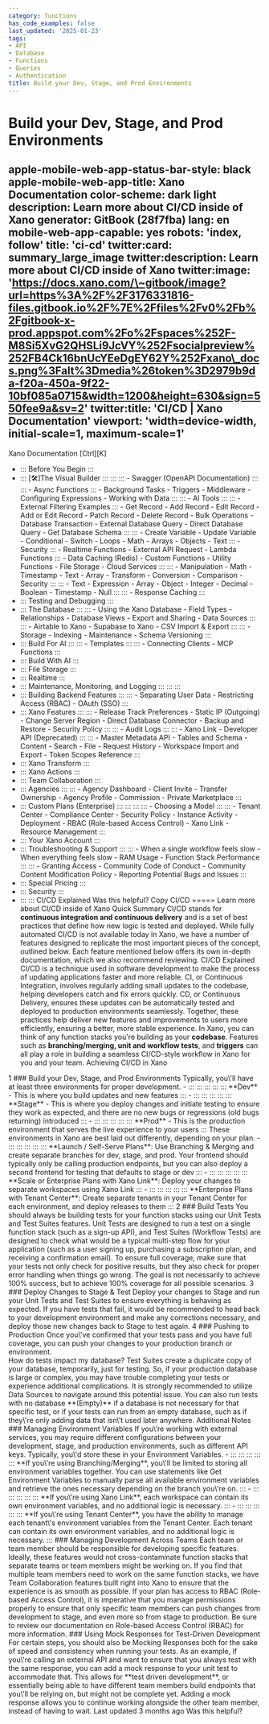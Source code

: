 ```yaml
---
category: functions
has_code_examples: false
last_updated: '2025-01-23'
tags:
- API
- Database
- Functions
- Queries
- Authentication
title: Build your Dev, Stage, and Prod Environments
---
```


# Build your Dev, Stage, and Prod Environments

apple-mobile-web-app-status-bar-style: black
apple-mobile-web-app-title: Xano Documentation
color-scheme: dark light
description: Learn more about CI/CD inside of Xano
generator: GitBook (28f7fba)
lang: en
mobile-web-app-capable: yes
robots: 'index, follow'
title: 'ci-cd'
twitter:card: summary\_large\_image
twitter:description: Learn more about CI/CD inside of Xano
twitter:image: 'https://docs.xano.com/\~gitbook/image?url=https%3A%2F%2F3176331816-files.gitbook.io%2F%7E%2Ffiles%2Fv0%2Fb%2Fgitbook-x-prod.appspot.com%2Fo%2Fspaces%252F-M8Si5XvG2QHSLi9JcVY%252Fsocialpreview%252FB4Ck16bnUcYEeDgEY62Y%252Fxano\_docs.png%3Falt%3Dmedia%26token%3D2979b9da-f20a-450a-9f22-10bf085a0715&width=1200&height=630&sign=550fee9a&sv=2'
twitter:title: 'CI/CD \| Xano Documentation'
viewport: 'width=device-width, initial-scale=1, maximum-scale=1'
---
[](index.html)
Xano Documentation
[Ctrl][K]
-   ::: 
    Before You Begin
    :::
-   ::: 
    [🛠️]The Visual Builder
    :::
        ::: 
            ::: 
            -   Swagger (OpenAPI Documentation)
            :::
            ::: 
            -   Async Functions
            :::
        -   Background Tasks
        -   Triggers
        -   Middleware
        -   Configuring Expressions
        -   Working with Data
        :::
        ::: 
        -   AI Tools
            ::: 
                ::: 
                -   External Filtering Examples
                :::
            -   Get Record
            -   Add Record
            -   Edit Record
            -   Add or Edit Record
            -   Patch Record
            -   Delete Record
            -   Bulk Operations
            -   Database Transaction
            -   External Database Query
            -   Direct Database Query
            -   Get Database Schema
            :::
            ::: 
            -   Create Variable
            -   Update Variable
            -   Conditional
            -   Switch
            -   Loops
            -   Math
            -   Arrays
            -   Objects
            -   Text
            :::
        -   Security
            ::: 
            -   Realtime Functions
            -   External API Request
            -   Lambda Functions
            :::
        -   Data Caching (Redis)
        -   Custom Functions
        -   Utility Functions
        -   File Storage
        -   Cloud Services
        :::
        ::: 
        -   Manipulation
        -   Math
        -   Timestamp
        -   Text
        -   Array
        -   Transform
        -   Conversion
        -   Comparison
        -   Security
        :::
        ::: 
        -   Text
        -   Expression
        -   Array
        -   Object
        -   Integer
        -   Decimal
        -   Boolean
        -   Timestamp
        -   Null
        :::
        ::: 
        -   Response Caching
        :::
-   ::: 
    Testing and Debugging
    :::
-   ::: 
    The Database
    :::
        ::: 
        -   Using the Xano Database
        -   Field Types
        -   Relationships
        -   Database Views
        -   Export and Sharing
        -   Data Sources
        :::
        ::: 
        -   Airtable to Xano
        -   Supabase to Xano
        -   CSV Import & Export
        :::
        ::: 
        -   Storage
        -   Indexing
        -   Maintenance
        -   Schema Versioning
        :::
-   ::: 
    Build For AI
    :::
        ::: 
        -   Templates
        :::
        ::: 
        -   Connecting Clients
        -   MCP Functions
        :::
-   ::: 
    Build With AI
    :::
-   ::: 
    File Storage
    :::
-   ::: 
    Realtime
    :::
-   ::: 
    Maintenance, Monitoring, and Logging
    :::
        ::: 
        :::
-   ::: 
    Building Backend Features
    :::
        ::: 
        -   Separating User Data
        -   Restricting Access (RBAC)
        -   OAuth (SSO)
        :::
-   ::: 
    Xano Features
    :::
        ::: 
        -   Release Track Preferences
        -   Static IP (Outgoing)
        -   Change Server Region
        -   Direct Database Connector
        -   Backup and Restore
        -   Security Policy
        :::
        ::: 
        -   Audit Logs
        :::
        ::: 
        -   Xano Link
        -   Developer API (Deprecated)
        :::
        ::: 
        -   Master Metadata API
        -   Tables and Schema
        -   Content
        -   Search
        -   File
        -   Request History
        -   Workspace Import and Export
        -   Token Scopes Reference
        :::
-   ::: 
    Xano Transform
    :::
-   ::: 
    Xano Actions
    :::
-   ::: 
    Team Collaboration
    :::
-   ::: 
    Agencies
    :::
        ::: 
        -   Agency Dashboard
        -   Client Invite
        -   Transfer Ownership
        -   Agency Profile
        -   Commission
        -   Private Marketplace
        :::
-   ::: 
    Custom Plans (Enterprise)
    :::
        ::: 
            ::: 
                ::: 
                -   Choosing a Model
                :::
            :::
        -   Tenant Center
        -   Compliance Center
        -   Security Policy
        -   Instance Activity
        -   Deployment
        -   RBAC (Role-based Access Control)
        -   Xano Link
        -   Resource Management
        :::
-   ::: 
    Your Xano Account
    :::
-   ::: 
    Troubleshooting & Support
    :::
        ::: 
        -   When a single workflow feels slow
        -   When everything feels slow
        -   RAM Usage
        -   Function Stack Performance
        :::
        ::: 
        -   Granting Access
        -   Community Code of Conduct
        -   Community Content Modification Policy
        -   Reporting Potential Bugs and Issues
        :::
-   ::: 
    Special Pricing
    :::
-   ::: 
    Security
    :::
-   ::: 
    :::
    CI/CD Explained
Was this helpful?
Copy
CI/CD 
=====
Learn more about CI/CD inside of Xano
Quick Summary
CI/CD stands for **continuous integration and continuous delivery** and is a set of best practices that define how new logic is tested and deployed.
While fully automated CI/CD is not available today in Xano, we have a number of features designed to replicate the most important pieces of the concept, outlined below.
Each feature mentioned below offers its own in-depth documentation, which we also recommend reviewing.
CI/CD Explained
CI/CD is a technique used in software development to make the process of updating applications faster and more reliable.
CI, or Continuous Integration, involves regularly adding small updates to the codebase, helping developers catch and fix errors quickly. CD, or Continuous Delivery, ensures these updates can be automatically tested and deployed to production environments seamlessly. Together, these practices help deliver new features and improvements to users more efficiently, ensuring a better, more stable experience.
In Xano, you can think of any function stacks you\'re building as your **codebase**. Features such as **branching/merging, unit and workflow tests**, and **triggers** can all play a role in building a seamless CI/CD-style workflow in Xano for you and your team.
Achieving CI/CD in Xano
<div>
1
###  
Build your Dev, Stage, and Prod Environments
Typically, you\'ll have at least three environments for proper development.
-   ::: 
    ::: 
    :::
    :::
    ::: 
    **Dev** - This is where you build updates and new features
    :::
-   ::: 
    ::: 
    :::
    :::
    ::: 
    **Stage** - This is where you deploy changes and initiate testing to ensure they work as expected, and there are no new bugs or regressions (old bugs returning) introduced
    :::
-   ::: 
    ::: 
    :::
    :::
    ::: 
    **Prod** - This is the production environment that serves the live experience to your users
    :::
These environments in Xano are best laid out differently, depending on your plan.
-   ::: 
    ::: 
    :::
    :::
    ::: 
    **Launch / Self-Serve Plans**: Use Branching & Merging and create separate branches for dev, stage, and prod. Your frontend should typically only be calling production endpoints, but you can also deploy a second frontend for testing that defaults to stage or dev
    :::
-   ::: 
    ::: 
    :::
    :::
    ::: 
    **Scale or Enterprise Plans with Xano Link**: Deploy your changes to separate workspaces using Xano Link
    :::
-   ::: 
    ::: 
    :::
    :::
    ::: 
    **Enterprise Plans with Tenant Center**: Create separate tenants in your Tenant Center for each environment, and deploy releases to them
    :::
2
###  
Build Tests
You should always be building tests for your function stacks using our Unit Tests and Test Suites features. Unit Tests are designed to run a test on a single function stack (such as a sign-up API), and Test Suites (Workflow Tests) are designed to check what would be a typical multi-step flow for your application (such as a user signing up, purchasing a subscription plan, and receiving a confirmation email).
To ensure full coverage, make sure that your tests not only check for positive results, but they also check for proper error handling when things go wrong. The goal is not necessarily to achieve 100% success, but to achieve 100% coverage for all possible scenarios.
3
###  
Deploy Changes to Stage & Test
Deploy your changes to Stage and run your Unit Tests and Test Suites to ensure everything is behaving as expected.
If you have tests that fail, it would be recommended to head back to your development environment and make any corrections necessary, and deploy those new changes back to Stage to test again.
4
###  
Pushing to Production
Once you\'ve confirmed that your tests pass and you have full coverage, you can push your changes to your production branch or environment.
</div>
How do tests impact my database?
Test Suites create a duplicate copy of your database, temporarily, just for testing. So, if your production database is large or complex, you may have trouble completing your tests or experience additional complications. It is strongly recommended to utilize Data Sources to navigate around this potential issue.
You can also run tests with no database **(Empty)** if a database is not necessary for that specific test, or if your tests can run from an empty database, such as if they\'re only adding data that isn\'t used later anywhere.
Additional Notes
###  
Managing Environment Variables
If you\'re working with external services, you may require different configurations between your development, stage, and production environments, such as different API keys. Typically, you\'d store these in your Environment Variables.
-   ::: 
    ::: 
    :::
    :::
    ::: 
    **If you\'re using Branching/Merging**, you\'ll be limited to storing all environment variables together. You can use statements like Get Environment Variables to manually parse all available environment variables and retrieve the ones necessary depending on the branch you\'re on.
    :::
-   ::: 
    ::: 
    :::
    :::
    ::: 
    **If you\'re using Xano Link**, each workspace can contain its own environment variables, and no additional logic is necessary.
    :::
-   ::: 
    ::: 
    :::
    :::
    ::: 
    **If you\'re using Tenant Center**, you have the ability to manage each tenant\'s environment variables from the Tenant Center. Each tenant can contain its own environment variables, and no additional logic is necessary.
    :::
###  
Managing Development Across Teams
Each team or team member should be responsible for developing specific features. Ideally, these features would not cross-contaminate function stacks that separate teams or team members might be working on.
If you find that multiple team members need to work on the same function stacks, we have Team Collaboration features built right into Xano to ensure that the experience is as smooth as possible.
If your plan has access to RBAC (Role-based Access Control), it is imperative that you manage permissions properly to ensure that only specific team members can push changes from development to stage, and even more so from stage to production. Be sure to review our documentation on Role-based Access Control (RBAC) for more information.
###  
Using Mock Responses for Test-Driven Development
For certain steps, you should also be Mocking Responses both for the sake of speed and consistency when running your tests.
As an example, if you\'re calling an external API and want to ensure that you always test with the same response, you can add a mock response to your unit test to accommodate that. This allows for **test driven development**, or essentially being able to have different team members build endpoints that you\'ll be relying on, but might not be complete yet. Adding a mock response allows you to continue working alongside the other team member, instead of having to wait.
Last updated 3 months ago
Was this helpful?